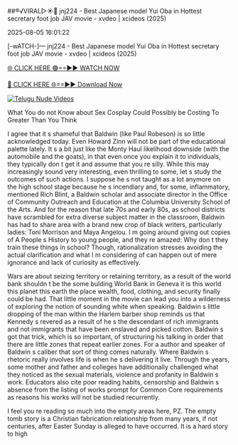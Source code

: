 ##®️√VIRAL▷☀️👄    jnj224 - Best Japanese model Yui Oba in Hottest secretary foot job JAV movie - xvdeo &#124; xcideos (2025)

2025-08-05 16:01:22



[-wATCH-]—    jnj224 - Best Japanese model Yui Oba in Hottest secretary foot job JAV movie - xvdeo &#124; xcideos (2025)

[🌐 CLICK HERE 🟢==►► WATCH NOW](https://www.youtucams.com/tracking/githubcom)

[🔴 CLICK HERE 🌐==►► Download Now](https://www.youtucams.com/tracking/githubcom)

[![Telugu Nude Videos](https://i.imgur.com/dJHk4Zq.gif)](https://www.youtucams.com/tracking/githubcom)



What You do not Know about Sex Cosplay Could Possibly be Costing To Greater Than You Think

I agree that it s shameful that Baldwin (like Paul Robeson) is so little acknowledged today. Even Howard Zinn will not be part of the educational palette lately. It s a bit just like the Monty Haul likelihood downside (with the automobile and the goats), in that even once you explain it to individuals, they typically don t get it and assume that you re silly. While this may increasingly sound very interesting, even thrilling to some, let s study the outcomes of such actions.  I suppose he s not taught as a lot anymore on the high school stage because he s incendiary and, for some, inflammatory,  mentioned Rich Blint, a Baldwin scholar and associate director in the Office of Community Outreach and Education at the Columbia University School of the Arts. And for the reason that late  70s and early  80s, as school districts have scrambled for extra diverse subject matter in the classroom, Baldwin has had to share area with a brand new crop of black writers, particularly ladies: Toni Morrison and Maya Angelou. I m going around giving out copies of A People s History to young people, and they re amazed:  Why don t they train these things in school? Though, rationalization stresses avoiding the actual clarification and what I m considering of can happen out of mere ignorance and lack of curiosity as effectively.

Wars are about seizing territory or retaining territory, as a result of the world bank shouldn t be the some bulding World Bank in Geneva it is this world this planet this earth the place wealth, food, clothing, and security finally could be had. That little moment in the movie can lead you into a wilderness of exploring the notion of  sounding white  when speaking. Baldwin s little dropping of  the man within the Harlem barber shop  reminds us that Kennedy s revered as a result of he s the descendant of rich immigrants and not  immigrants  that have been enslaved and picked cotton. Baldwin s got that trick, which is so important, of structuring his talking in order that there are little zones that repeat earlier zones. For a author and speaker of Baldwin s caliber that sort of thing comes naturally. Where Baldwin s rhetoric really involves life is when he s delivering it live. Through the years, some mother and father and colleges have additionally challenged what they noticed as the sexual materials, violence and profanity in Baldwin s work. Educators also cite poor reading habits, censorship and Baldwin s absence from the listing of works prompt for Common Core requirements as reasons his works will not be studied recurrently.

I feel you re reading so much into the empty areas here, PZ. The empty tomb story is a Christian fabrication relationship from many years, if not centuries, after Easter Sunday is alleged to have occurred. It is a hard story to high